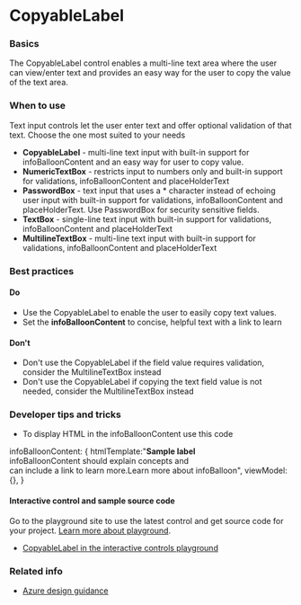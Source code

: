 ﻿# CopyableLabel

 
<a name="basics"></a>
### Basics
The CopyableLabel control enables a multi-line text area where the user can view/enter text and provides an easy way for the user to copy the value of the text area. 


<!-- TODO get an IMAGE to embed here -->

<!-- TODO get an SAMPLE CODE to embed here -->

 
<a name="when-to-use"></a>
### When to use
Text input controls let the user enter text and offer optional validation of that text. Choose the one most suited to your needs
* **CopyableLabel** - multi-line text input with built-in support for infoBalloonContent and an easy way for user to copy value.
* **NumericTextBox** - restricts input to numbers only and built-in support for validations, infoBalloonContent and placeHolderText
* **PasswordBox** - text input that uses a * character instead of echoing user input with built-in support for validations, infoBalloonContent and placeHolderText.  Use PasswordBox for security sensitive fields.
* **TextBox** - single-line text input with built-in support for validations, infoBalloonContent and placeHolderText
* **MultilineTextBox** - multi-line text input with built-in support for validations, infoBalloonContent and placeHolderText



 
<a name="best-practices"></a>
### Best practices

<a name="best-practices-do"></a>
#### Do

* Use the CopyableLabel to enable the user to easily copy text values.
* Set the **infoBalloonContent** to concise, helpful text with a link to learn

<a name="best-practices-don-t"></a>
#### Don&#39;t

* Don't use the CopyableLabel if the field value requires validation, consider the MultilineTextBox instead
* Don't use the CopyableLabel if copying the text field value is not needed, consider the MultilineTextBox instead



 
<a name="developer-tips-and-tricks"></a>
### Developer tips and tricks

* To display HTML in the infoBalloonContent use this code

infoBalloonContent: {
    htmlTemplate:"<b>Sample label</b><br>infoBalloonContent should explain concepts and <br>can include a link to learn more.<a>Learn 
    more about infoBalloon</a>",
    viewModel: {},
}



<a name="developer-tips-and-tricks-interactive-control-and-sample-source-code"></a>
#### Interactive control and sample source code
Go to the playground site to use the latest control and get source code for your project.  [Learn more about playground](./top-extensions-controls-playground.md).

*  <a href="https://ms.portal.azure.com/?Microsoft_Azure_Playground=true#blade/Microsoft_Azure_Playground/ControlsIndexBlade/CopyableLabel_create_Playground" target="_blank">CopyableLabel in the interactive controls playground</a>



 
<a name="related-info"></a>
### Related info

<!-- TODO link to Figma -->

* [Azure design guidance](http://aka.ms/portalfx/design)


